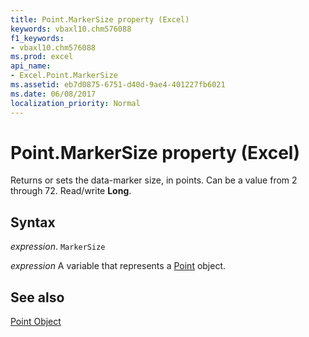 ```yaml
---
title: Point.MarkerSize property (Excel)
keywords: vbaxl10.chm576088
f1_keywords:
- vbaxl10.chm576088
ms.prod: excel
api_name:
- Excel.Point.MarkerSize
ms.assetid: eb7d0875-6751-d40d-9ae4-401227fb6021
ms.date: 06/08/2017
localization_priority: Normal
---
```



# Point.MarkerSize property (Excel)

Returns or sets the data-marker size, in points. Can be a value from 2 through 72. Read/write  **Long**.


## Syntax

_expression_. `MarkerSize`

_expression_ A variable that represents a [Point](Excel.Point-graph-object.md) object.


## See also


[Point Object](Excel.Point(object).md)

